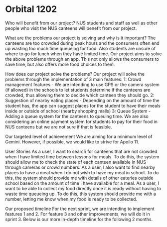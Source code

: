 # Orbital 1202

Who will benefit from our project?
NUS students and staff as well as other people who visit the NUS canteens will benefit from our project.

What are the problems our project is solving and why is it important?
The canteens are too crowded during peak hours and the consumers often end up wasting too much time queueing for food. Also students are unsure of where to go for lunch when they have limited time. Our project aims to solve the above problems through an app. This not only allows the consumers to save time, but also offers more food choices to them.

How does our project solve the problems?
Our project will solve the problems through the implementation of 3 main features:
1: Crowd management features - We are intending to use GPS or the camera system (if allowed) in the schools to let students determine if the canteens are crowded, thus allowing them to decide which canteen they should go.
2: Suggestion of nearby eating places - Depending on the amount of time the student has, the app can suggest places for the student to have their meals inside or outside of school (nearby shopping malls)
3: Queue System - Adding a queue system for the canteens to queuing time. We are also considering an online payment system for students to pay for their food in NUS canteens but we are not sure if that is feasible. 

Our targeted level of achievement
We are aiming for a minimum level of Gemini. However, if possible, we would like to strive for Apollo 11.

User Stories
As a user, I want to search for canteens that are not crowded when I have limited time between lessons for meals. To do this, the system should allow me to check the state of each canteen available in NUS through cameras or crowd numbers.
As a user, I also want to find nearby places to have a meal when I do not wish to have my meal in school. To do this, the system should provide me with details of other eateries outside school based on the amount of time I have available for a meal.
As a user, I want to be able to collect my food directly once it is ready without having to waste time queueing up. To do this, this system should provide me with a number, letting me know when my food is ready to be collected.

Our proposed timeline
For the next sprint, we are intending to implement features 1 and 2. For feature 3 and other improvements, we will do it in sprint 3. Below is our more in-depth timeline for the following 2 months.

